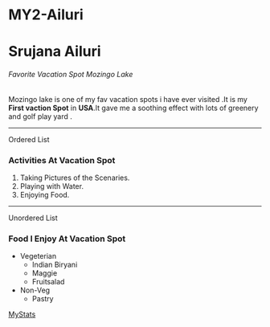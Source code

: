# MY2-Ailuri

#  Srujana Ailuri
######  Favorite Vacation Spot Mozingo Lake
Mozingo lake is one of my fav vacation spots i have ever visited .It is my **First vaction Spot**  in  **USA**.It gave me a soothing effect with lots of greenery and golf play yard .

---

Ordered List
### Activities At Vacation Spot
1. Taking Pictures of the Scenaries.
2. Playing with Water.
3. Enjoying Food.

---

Unordered List
### Food I Enjoy At Vacation Spot
* Vegeterian 
   * Indian Biryani
   * Maggie
   * Fruitsalad
* Non-Veg
   * Pastry

[MyStats](MyStats.md)
